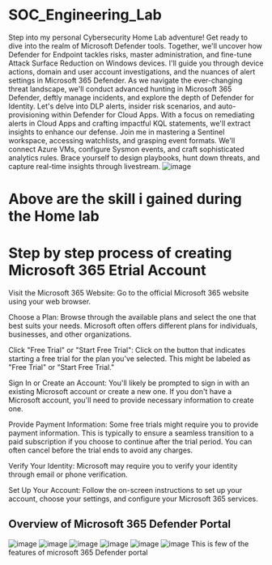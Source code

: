 # SOC_Engineering_Lab
Step into my personal Cybersecurity Home Lab adventure! Get ready to dive into the realm of Microsoft Defender tools. Together, we'll uncover how Defender for Endpoint tackles risks, master administration, and fine-tune Attack Surface Reduction on Windows devices. I'll guide you through device actions, domain and user account investigations, and the nuances of alert settings in Microsoft 365 Defender. As we navigate the ever-changing threat landscape, we'll conduct advanced hunting in Microsoft 365 Defender, deftly manage incidents, and explore the depth of Defender for Identity. Let's delve into DLP alerts, insider risk scenarios, and auto-provisioning within Defender for Cloud Apps. With a focus on remediating alerts in Cloud Apps and crafting impactful KQL statements, we'll extract insights to enhance our defense. Join me in mastering a Sentinel workspace, accessing watchlists, and grasping event formats. We'll connect Azure VMs, configure Sysmon events, and craft sophisticated analytics rules. Brace yourself to design playbooks, hunt down threats, and capture real-time insights through livestream.
![image](https://github.com/brosjsy/SOC_Engineering_Lab/assets/97712446/ffda2aea-a893-4b2c-806f-afc3ab67d7f6)
# Above are the skill i gained during the Home lab

# Step by step process of creating Microsoft 365 Etrial Account 
Visit the Microsoft 365 Website: Go to the official Microsoft 365 website using your web browser.

Choose a Plan: Browse through the available plans and select the one that best suits your needs. Microsoft often offers different plans for individuals, businesses, and other organizations.

Click "Free Trial" or "Start Free Trial": Click on the button that indicates starting a free trial for the plan you've selected. This might be labeled as "Free Trial" or "Start Free Trial."

Sign In or Create an Account: You'll likely be prompted to sign in with an existing Microsoft account or create a new one. If you don't have a Microsoft account, you'll need to provide necessary information to create one.

Provide Payment Information: Some free trials might require you to provide payment information. This is typically to ensure a seamless transition to a paid subscription if you choose to continue after the trial period. You can often cancel before the trial ends to avoid any charges.

Verify Your Identity: Microsoft may require you to verify your identity through email or phone verification.

Set Up Your Account: Follow the on-screen instructions to set up your account, choose your settings, and configure your Microsoft 365 services.

## Overview of Microsoft 365 Defender Portal
![image](https://github.com/brosjsy/SOC_Engineering_Lab/assets/97712446/956bf7e3-25e7-4214-9761-9b4cee0757d8)
![image](https://github.com/brosjsy/SOC_Engineering_Lab/assets/97712446/5a8af4d4-7701-45e4-bc70-130b840b47fd)
![image](https://github.com/brosjsy/SOC_Engineering_Lab/assets/97712446/c203d0c8-58da-446d-a4fe-c4d4ceda1645)
![image](https://github.com/brosjsy/SOC_Engineering_Lab/assets/97712446/15cea538-fd7d-43b2-9f8f-357f7dbde930)
![image](https://github.com/brosjsy/SOC_Engineering_Lab/assets/97712446/ce7b0ba3-7164-447e-96de-55aaa254fcc5)
![image](https://github.com/brosjsy/SOC_Engineering_Lab/assets/97712446/676ce42d-3399-4f43-ac6b-be5d0319ebad)
This is few of the features of microsoft 365 Defender portal

